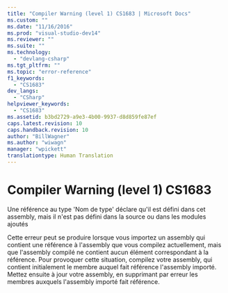 ```yaml
---
title: "Compiler Warning (level 1) CS1683 | Microsoft Docs"
ms.custom: ""
ms.date: "11/16/2016"
ms.prod: "visual-studio-dev14"
ms.reviewer: ""
ms.suite: ""
ms.technology: 
  - "devlang-csharp"
ms.tgt_pltfrm: ""
ms.topic: "error-reference"
f1_keywords: 
  - "CS1683"
dev_langs: 
  - "CSharp"
helpviewer_keywords: 
  - "CS1683"
ms.assetid: b3bd2729-a9e3-4b00-9937-d8d859fe87ef
caps.latest.revision: 10
caps.handback.revision: 10
author: "BillWagner"
ms.author: "wiwagn"
manager: "wpickett"
translationtype: Human Translation
---
```

# Compiler Warning (level 1) CS1683
Une référence au type 'Nom de type' déclare qu'il est défini dans cet assembly, mais il n'est pas défini dans la source ou dans les modules ajoutés  
  
 Cette erreur peut se produire lorsque vous importez un assembly qui contient une référence à l'assembly que vous compilez actuellement, mais que l'assembly compilé ne contient aucun élément correspondant à la référence.  Pour provoquer cette situation, compilez votre assembly, qui contient initialement le membre auquel fait référence l'assembly importé.  Mettez ensuite à jour votre assembly, en supprimant par erreur les membres auxquels l'assembly importé fait référence.